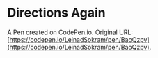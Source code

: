 # Directions Again

A Pen created on CodePen.io. Original URL: [https://codepen.io/LeinadSokram/pen/BaoQzpv](https://codepen.io/LeinadSokram/pen/BaoQzpv).


